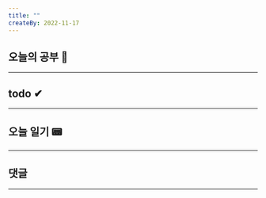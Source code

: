 ```yaml
---
title: ""
createBy: 2022-11-17
---
```

## 오늘의 공부 🎉
---
### 

## todo ✔
---
### 

## 오늘 일기 📟
---
#### 

## 댓글
---

<Comment />